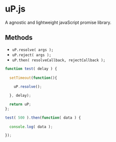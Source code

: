 # uP.js
A agnostic and lightweight javaScript promise library.

## Methods
* <code>uP.resolve( args );</code>
* <code>uP.reject( args );</code>
* <code>uP.then( resolveCallback, rejectCallback );</code>

```js
function test( delay ) {
  
  setTimeout(function(){
    
    uP.resolve();

  }, delay);

  return uP;
};

test( 500 ).then(function( data ) {
  
  console.log( data );

});
```